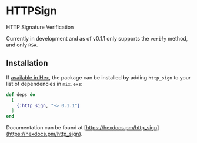 # HTTPSign

HTTP Signature Verification

Currently in development and as of v0.1.1 only supports the `verify` method, and only `RSA`.

## Installation

If [available in Hex](https://hex.pm/docs/publish), the package can be installed
by adding `http_sign` to your list of dependencies in `mix.exs`:

```elixir
def deps do
  [
    {:http_sign, "~> 0.1.1"}
  ]
end
```

Documentation can be found at [https://hexdocs.pm/http_sign](https://hexdocs.pm/http_sign).
